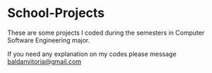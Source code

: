 # School-Projects

These are some projects I coded during the semesters in Computer Software Engineering major.

If you need any explanation on my codes please message baldanvitoria@gmail.com
